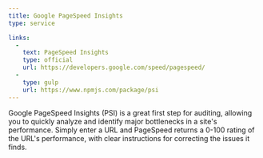 ```yaml
---
title: Google PageSpeed Insights
type: service

links:
  -
    text: PageSpeed Insights
    type: official
    url: https://developers.google.com/speed/pagespeed/
  -
    type: gulp
    url: https://www.npmjs.com/package/psi
---
```


Google PageSpeed Insights (PSI) is a great first step for auditing, allowing you to quickly analyze and identify major bottlenecks in a site's performance. Simply enter a URL and PageSpeed returns a 0-100 rating of the URL's performance, with clear instructions for correcting the issues it finds.
